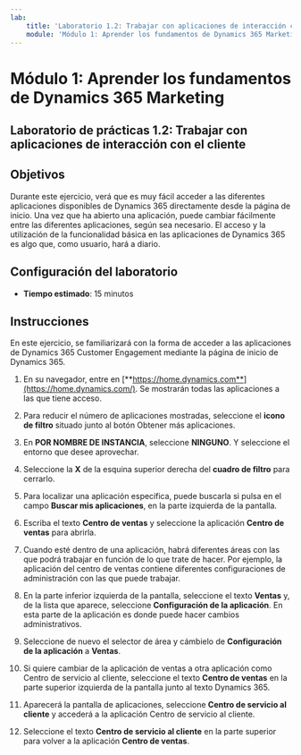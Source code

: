 ```yaml
---
lab:
    title: 'Laboratorio 1.2: Trabajar con aplicaciones de interacción con el cliente'
    module: 'Módulo 1: Aprender los fundamentos de Dynamics 365 Marketing'
---
```


Módulo 1: Aprender los fundamentos de Dynamics 365 Marketing
========================

## Laboratorio de prácticas 1.2: Trabajar con aplicaciones de interacción con el cliente 

## Objetivos

Durante este ejercicio, verá que es muy fácil acceder a las diferentes aplicaciones disponibles de Dynamics 365 directamente desde la página de inicio. Una vez que ha abierto una aplicación, puede cambiar fácilmente entre las diferentes aplicaciones, según sea necesario. El acceso y la utilización de la funcionalidad básica en las aplicaciones de Dynamics 365 es algo que, como usuario, hará a diario.


## Configuración del laboratorio

  - **Tiempo estimado**: 15 minutos

## Instrucciones

En este ejercicio, se familiarizará con la forma de acceder a las aplicaciones de Dynamics 365 Customer Engagement mediante la página de inicio de Dynamics 365. 

1. En su navegador, entre en [**https://home.dynamics.com**](https://home.dynamics.com/). Se mostrarán todas las aplicaciones a las que tiene acceso. 

2. Para reducir el número de aplicaciones mostradas, seleccione el **icono de filtro** situado junto al botón Obtener más aplicaciones. 

3. En **POR NOMBRE DE INSTANCIA**, seleccione **NINGUNO**. Y seleccione el entorno que desee aprovechar. 

4. Seleccione la **X** de la esquina superior derecha del **cuadro de filtro** para cerrarlo. 

5. Para localizar una aplicación específica, puede buscarla si pulsa en el campo **Buscar mis aplicaciones**, en la parte izquierda de la pantalla. 

6. Escriba el texto **Centro de ventas** y seleccione la aplicación **Centro de ventas** para abrirla. 

7. Cuando esté dentro de una aplicación, habrá diferentes áreas con las que podrá trabajar en función de lo que trate de hacer. Por ejemplo, la aplicación del centro de ventas contiene diferentes configuraciones de administración con las que puede trabajar. 

8. En la parte inferior izquierda de la pantalla, seleccione el texto **Ventas** y, de la lista que aparece, seleccione **Configuración de la aplicación**. En esta parte de la aplicación es donde puede hacer cambios administrativos. 

9. Seleccione de nuevo el selector de área y cámbielo de **Configuración de la aplicación** a **Ventas**.

10. Si quiere cambiar de la aplicación de ventas a otra aplicación como Centro de servicio al cliente, seleccione el texto **Centro de ventas** en la parte superior izquierda de la pantalla junto al texto Dynamics 365. 

11. Aparecerá la pantalla de aplicaciones, seleccione **Centro de servicio al cliente** y accederá a la aplicación Centro de servicio al cliente. 

12. Seleccione el texto **Centro de servicio al cliente** en la parte superior para volver a la aplicación **Centro de ventas**. 
